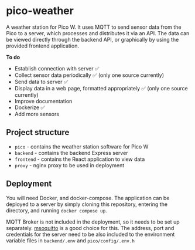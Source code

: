 # pico-weather

A weather station for Pico W. It uses MQTT to send sensor data from the Pico to a server, which processes and distributes it via an API. The data can be viewed directly through the backend API, or graphically by using the provided frontend application.

**To do**

- Establish connection with server ✅
- Collect sensor data periodically ✅ (only one source currently)
- Send data to server ✅
- Display data in a web page, formatted appropriately ✅ (only one source currently)
- Improve documentation
- Dockerize ✅
- Add more sensors

## Project structure

* `pico` - contains the weather station software for Pico W
* `backend` - contains the backend Express server
* `frontend` - contains the React application to view data
* `proxy` - nginx proxy to be used in deployment

## Deployment

You will need Docker, and docker-compose. The application can be deployed to a server by simply cloning this repository, entering the directory, and running `docker compose up`.

MQTT Broker is not included in the deployment, so it needs to be set up separately. [msoquitto]() is a good choice for this. The address, port and credentials for the server need to be also included to the environment variable files in `backend/.env` and `pico/config/.env.h`

